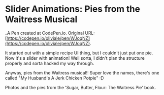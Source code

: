 # Slider Animations: Pies from the Waitress Musical
 _A Pen created at CodePen.io. Original URL: [https://codepen.io/oliviale/pen/WJoqNZ](https://codepen.io/oliviale/pen/WJoqNZ).

 It started out with a simple recipe UI thing, but I couldn't just put one pie. Now it's a slider with animation! Well sorta, I didn't plan the structure properly and sorta hacked my way through. 

Anyway, pies from the Waitress musical!! Super love the names, there's one called "My Husband's A Jerk Chicken Potpie" :D 

Photos and the pies from the 'Sugar, Butter, Flour: The Waitress Pie' book.
